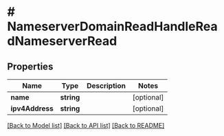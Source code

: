 # # NameserverDomainReadHandleReadNameserverRead

## Properties

Name | Type | Description | Notes
------------ | ------------- | ------------- | -------------
**name** | **string** |  | [optional]
**ipv4Address** | **string** |  | [optional]

[[Back to Model list]](../../README.md#models) [[Back to API list]](../../README.md#endpoints) [[Back to README]](../../README.md)
